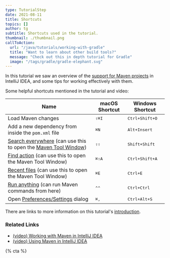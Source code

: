 ```yaml
---
type: TutorialStep
date: 2021-08-11
title: Shortcuts
topics: []
author: tg
subtitle: Shortcuts used in the tutorial.
thumbnail: ./thumbnail.png
callToAction:
  url: "/java/tutorials/working-with-gradle"
  title: "Want to learn about other build tools?"
  message: "Check out this in depth tutorial for Gradle"
  image: "/tags/gradle/gradle-elephant.svg"
---
```


In this tutorial we saw an overview of the [support for Maven projects](https://www.jetbrains.com/help/idea/maven-support.html) in IntelliJ IDEA, and some tips for working effectively with them.

Some helpful shortcuts mentioned in the tutorial and video:

| Name                                                                                                                                                                                                   | macOS Shortcut | Windows Shortcut        |
| ------------------------------------------------------------------------------------------------------------------------------------------------------------------------------------------------------ | -------------- | ----------------------- |
| Load Maven changes                                                                                                                                                                                     | <kbd>⇧⌘I</kbd> | <kbd>Ctrl+Shift+O</kbd> |
| Add a new dependency from inside the `pom.xml` file                                                                                                                                                    | <kbd>⌘N</kbd>  | <kbd>Alt+Insert</kbd>   |
| [Search everywhere](https://www.jetbrains.com/help/idea/searching-everywhere.html) (can use this to open the [Maven Tool Window](https://www.jetbrains.com/help/idea/maven-projects-tool-window.html)) | <kbd>⇧⇧</kbd>  | <kbd>Shift+Shift</kbd>  |
| [Find action](https://www.jetbrains.com/help/idea/working-with-source-code.html#99e55be9) (can use this to open the Maven Tool Window)                                                                 | <kbd>⌘⇧A</kbd> | <kbd>Ctrl+Shift+A</kbd> |
| [Recent files](https://www.jetbrains.com/help/idea/discover-intellij-idea.html#recent-files) (can use this to open the Maven Tool Window)                                                              | <kbd>⌘E</kbd>  | <kbd>Ctrl+E</kbd>       |
| [Run anything](https://www.jetbrains.com/help/idea/running-anything.html) (can run Maven commands from here)                                                                                           | <kbd>⌃⌃</kbd>  | <kbd>Ctrl+Ctrl</kbd>    |
| Open [Preferences/Settings](https://www.jetbrains.com/help/idea/settings-preferences-dialog.html) dialog                                                                                               | <kbd>⌘,</kbd>  | <kbd>Ctrl+Alt+S</kbd>   |

There are links to more information on this tutorial's [introduction](../introduction).

### Related Links

- [(video) Working with Maven in IntelliJ IDEA](https://www.youtube.com/watch?v=pt3uB0sd5kY)
- [(video) Using Maven in IntelliJ IDEA](https://www.youtube.com/watch?v=D1sRK8JLCQ4)

{% cta %}
